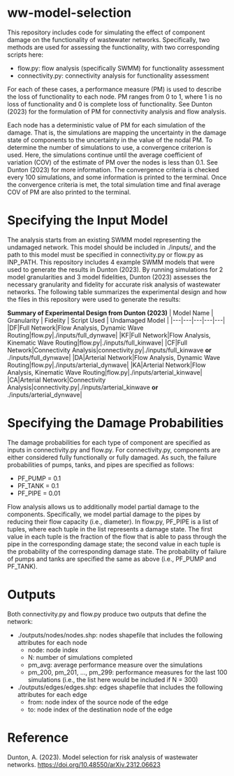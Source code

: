 # ww-model-selection
This repository includes code for simulating the effect of component damage on the functionality of wastewater networks. Specifically, two methods are used for assessing the functionality, with two corresponding scripts here:
* flow.py: flow analysis (specifically SWMM) for functionality assessment
* connectivity.py: connectivity analysis for functionality assessment

For each of these cases, a performance measure (PM) is used to describe the loss of functionality to each node. PM ranges from 0 to 1, where 1 is no loss of functionality and 0 is complete loss of functionality. See Dunton (2023) for the formulation of PM for connectivity analysis and flow analysis. 

Each node has a deterministic value of PM for each simulation of the damage. That is, the simulations are mapping the uncertainty in the damage state of components to the uncertainty in the value of the nodal PM. To determine the number of simulations to use, a convergence criterion is used. Here, the simulations continue until the average coefficient of variation (COV) of the estimate of PM over the nodes is less than 0.1. See Dunton (2023) for more information. The convergence criteria is checked every 100 simulations, and some information is printed to the terminal. Once the convergence criteria is met, the total simulation time and final average COV of PM are also printed to the terminal.

# Specifying the Input Model
The analysis starts from an existing SWMM model representing the undamaged network. This model should be included in ./inputs/, and the path to this model must be specified in connectivity.py or flow.py as INP_PATH. This repository includes 4 example SWMM models that were used to generate the results in Dunton (2023). By running simulations for 2 model granularities and 3 model fidelities, Dunton (2023) assesses the necessary granularity and fidelity for accurate risk analysis of wastewater networks. The following table summarizes the experimental design and how the files in this repository were used to generate the results:

**Summary of Experimental Design from Dunton (2023)**
| Model Name | Granularity | Fidelity | Script Used | Undamaged Model |
|---|---|---|---|---|
|DF|Full Network|Flow Analysis, Dynamic Wave Routing|flow.py|./inputs/full_dynwave|
|KF|Full Network|Flow Analysis, Kinematic Wave Routing|flow.py|./inputs/full_kinwave|
|CF|Full Network|Connectivity Analysis|connectivity.py|./inputs/full_kinwave **or** ./inputs/full_dynwave|
|DA|Arterial Network|Flow Analysis, Dynamic Wave Routing|flow.py|./inputs/arterial_dynwave|
|KA|Arterial Network|Flow Analysis, Kinematic Wave Routing|flow.py|./inputs/arterial_kinwave|
|CA|Arterial Network|Connectivity Analysis|connectivity.py|./inputs/arterial_kinwave **or** ./inputs/arterial_dynwave|

# Specifying the Damage Probabilities
The damage probabilities for each type of component are specified as inputs in connectivity.py and flow.py. For connectivity.py, components are either considered fully functionally or fully damaged. As such, the failure probabilities of pumps, tanks, and pipes are specified as follows:
* PF_PUMP = 0.1
* PF_TANK = 0.1
* PF_PIPE = 0.01

Flow analysis allows us to additionally model partial damage to the components. Specifically, we model partial damage to the pipes by reducing their flow capacity (i.e., diameter). In flow.py, PF_PIPE is a list of tuples, where each tuple in the list represents a damage state. The first value in each tuple is the fraction of the flow that is able to pass through the pipe in the corresponding damage state; the second value in each tuple is the probability of the corresponding damage state. The probability of failure of pumps and tanks are specified the same as above (i.e., PF_PUMP and PF_TANK).

# Outputs
Both connectivity.py and flow.py produce two outputs that define the network:
* ./outputs/nodes/nodes.shp: nodes shapefile that includes the following attributes for each node
    * node: node index
    * N: number of simulations completed
    * pm_avg: average performance measure over the simulations
    * pm_200, pm_201, ..., pm_299: performance measures for the last 100 simulations (i.e., the list here would be included if N = 300)
* ./outputs/edges/edges.shp: edges shapefile that includes the following attributes for each edge
    * from: node index of the source node of the edge
    * to: node index of the destination node of the edge

# Reference
 Dunton, A. (2023). Model selection for risk analysis of wastewater networks. https://doi.org/10.48550/arXiv.2312.06623
